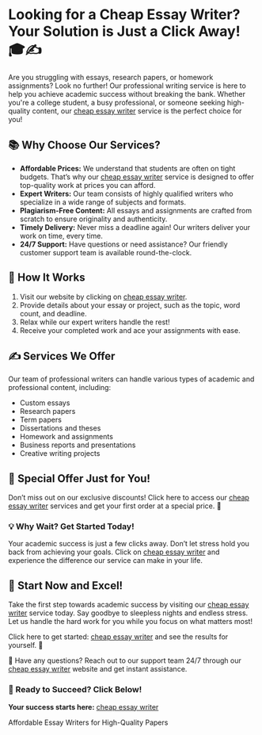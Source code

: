 <h1>Looking for a Cheap Essay Writer? Your Solution is Just a Click Away! 🎓✍️</h1>

<p>Are you struggling with essays, research papers, or homework assignments? Look no further! Our professional writing service is here to help you achieve academic success without breaking the bank. Whether you're a college student, a busy professional, or someone seeking high-quality content, our <a href="https://tinyurl.com/topessay?keyword=cheap+essay+writer">cheap essay writer</a> service is the perfect choice for you!</p>

<h2>📚 Why Choose Our Services?</h2>
<ul>
  <li><strong>Affordable Prices:</strong> We understand that students are often on tight budgets. That’s why our <a href="https://tinyurl.com/topessay?keyword=cheap+essay+writer">cheap essay writer</a> service is designed to offer top-quality work at prices you can afford.</li>
  <li><strong>Expert Writers:</strong> Our team consists of highly qualified writers who specialize in a wide range of subjects and formats.</li>
  <li><strong>Plagiarism-Free Content:</strong> All essays and assignments are crafted from scratch to ensure originality and authenticity.</li>
  <li><strong>Timely Delivery:</strong> Never miss a deadline again! Our writers deliver your work on time, every time.</li>
  <li><strong>24/7 Support:</strong> Have questions or need assistance? Our friendly customer support team is available round-the-clock.</li>
</ul>

<h2>🌟 How It Works</h2>
<ol>
  <li>Visit our website by clicking on <a href="https://tinyurl.com/topessay?keyword=cheap+essay+writer">cheap essay writer</a>.</li>
  <li>Provide details about your essay or project, such as the topic, word count, and deadline.</li>
  <li>Relax while our expert writers handle the rest!</li>
  <li>Receive your completed work and ace your assignments with ease.</li>
</ol>

<h2>✍️ Services We Offer</h2>
<p>Our team of professional writers can handle various types of academic and professional content, including:</p>
<ul>
  <li>Custom essays</li>
  <li>Research papers</li>
  <li>Term papers</li>
  <li>Dissertations and theses</li>
  <li>Homework and assignments</li>
  <li>Business reports and presentations</li>
  <li>Creative writing projects</li>
</ul>

<h2>🎉 Special Offer Just for You!</h2>
<p>Don’t miss out on our exclusive discounts! Click here to access our <a href="https://tinyurl.com/topessay?keyword=cheap+essay+writer">cheap essay writer</a> services and get your first order at a special price. 🎁</p>

<h3>💡 Why Wait? Get Started Today!</h3>
<p>Your academic success is just a few clicks away. Don’t let stress hold you back from achieving your goals. Click on <a href="https://tinyurl.com/topessay?keyword=cheap+essay+writer">cheap essay writer</a> and experience the difference our service can make in your life.</p>

<h2>🚀 Start Now and Excel!</h2>
<p>Take the first step towards academic success by visiting our <a href="https://tinyurl.com/topessay?keyword=cheap+essay+writer">cheap essay writer</a> service today. Say goodbye to sleepless nights and endless stress. Let us handle the hard work for you while you focus on what matters most!</p>

<p>Click here to get started: <a href="https://tinyurl.com/topessay?keyword=cheap+essay+writer">cheap essay writer</a> and see the results for yourself. 🌟</p>

<p>💬 Have any questions? Reach out to our support team 24/7 through our <a href="https://tinyurl.com/topessay?keyword=cheap+essay+writer">cheap essay writer</a> website and get instant assistance.</p>

<h3>🔗 Ready to Succeed? Click Below!</h3>
<p><strong>Your success starts here:</strong> <a href="https://tinyurl.com/topessay?keyword=cheap+essay+writer">cheap essay writer</a></p>
Affordable Essay Writers for High-Quality Papers
